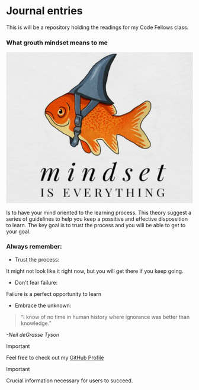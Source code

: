 # Journal entries

This is will be a repository holding the readings for my Code Fellows class.

### What grouth mindset means to me
![Grouth mindset](mindset.png)

Is to have your mind oriented to the learning process. This theory suggest a series of guidelines to help you keep a possitive and effective dispossition to learn. The key goal is to trust the process and you will be able to get to your goal.

### Always remember:

* Trust the process:
  
It might not look like it right now, but you will get there if you keep going.

* Don't fear failure:
  
Failure is a perfect opportunity to learn

* Embrace the unknown:
  
>“I know of no time in human history where ignorance was better than knowledge.”

_-Neil deGrasse Tyson_

> [!IMPORTANT]
> Feel free to check out my [GitHub Profile](https://github.com/f-taveras)


> [!IMPORTANT]
> Crucial information necessary for users to succeed.


[^1]: Never forget we are star dust. Within each one of us lies the same particles that have created the universe.
